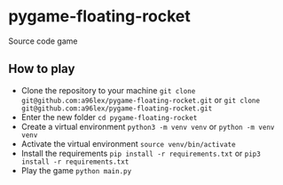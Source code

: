 # pygame-floating-rocket

Source code game

## How to play

- Clone the repository to your machine `git clone git@github.com:a96lex/pygame-floating-rocket.git` or `git clone git@github.com:a96lex/pygame-floating-rocket.git`
- Enter the new folder `cd pygame-floating-rocket`
- Create a virtual environment `python3 -m venv venv` or `python -m venv venv` 
- Activate the virtual environment `source venv/bin/activate`
- Install the requirements `pip install -r requirements.txt` or `pip3 install -r requirements.txt` 
- Play the game `python main.py`
